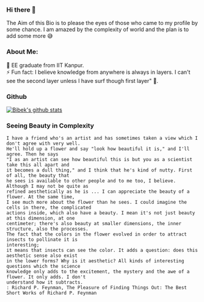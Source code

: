 ### Hi there 👋

<!--
**mabhay3420/mabhay3420** is a ✨ _special_ ✨ repository because its `README.md` (this file) appears on your GitHub profile -->
The Aim of this Bio is to please the eyes of those who came to my profile by some chance. I am amazed by the complexity of world and the plan is to add some more 😅

### About Me:</br>
🏫 EE graduate from IIT Kanpur.</br>
⚡ Fun fact: I believe knowledge from anywhere is always in layers. I can't see the second layer unless I have surf though first layer" 🧠.</br>

### Github
[![Bibek's github stats](https://github-readme-stats.vercel.app/api?username=bibeklakra91&count_private=true&show_icons=true&theme=outrun)](https://github.com/bibeklakra91)

### Seeing Beauty in Complexity
```
I have a friend who's an artist and has sometimes taken a view which I don't agree with very well.
He'll hold up a flower and say "look how beautiful it is," and I'll agree. Then he says 
"I as an artist can see how beautiful this is but you as a scientist take this all apart and 
it becomes a dull thing," and I think that he's kind of nutty. First of all, the beauty that 
he sees is available to other people and to me too, I believe. Although I may not be quite as 
refined aesthetically as he is ... I can appreciate the beauty of a flower. At the same time,
I see much more about the flower than he sees. I could imagine the cells in there, the complicated
actions inside, which also have a beauty. I mean it's not just beauty at this dimension, at one 
centimeter; there's also beauty at smaller dimensions, the inner structure, also the processes. 
The fact that the colors in the flower evolved in order to attract insects to pollinate it is
interesting; 
it means that insects can see the color. It adds a question: does this aesthetic sense also exist 
in the lower forms? Why is it aesthetic? All kinds of interesting questions which the science
knowledge only adds to the excitement, the mystery and the awe of a flower. It only adds. I don't 
understand how it subtracts.
: Richard P. Feynman, The Pleasure of Finding Things Out: The Best Short Works of Richard P. Feynman
```
